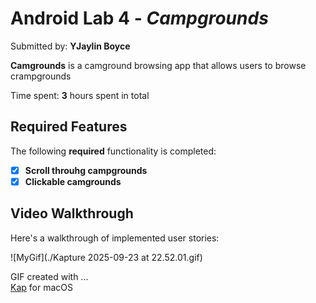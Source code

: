 # Android Lab 4 - *Campgrounds*

Submitted by: **YJaylin Boyce**

**Camgrounds** is a camground browsing app that allows users to browse crampgrounds

Time spent: **3** hours spent in total

## Required Features

The following **required** functionality is completed:

- [X] **Scroll throuhg campgrounds**
- [X] **Clickable camgrounds**

## Video Walkthrough

Here's a walkthrough of implemented user stories:

![MyGif](./Kapture 2025-09-23 at 22.52.01.gif)

GIF created with ...  
[Kap](https://getkap.co/) for macOS
